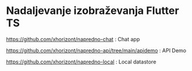 # Nadaljevanje izobraževanja Flutter TS
https://github.com/xhorizont/napredno-chat : Chat app

https://github.com/xhorizont/napredno-api/tree/main/apidemo : API Demo

https://github.com/xhorizont/napredno-local : Local datastore
